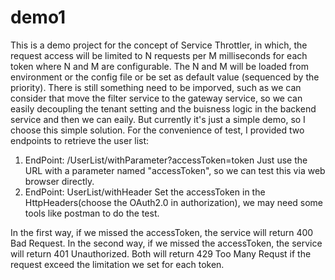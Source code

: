 # demo1
This is a demo project for the concept of Service Throttler, in which, the request access will be limited to N requests per M milliseconds for each token where N and M are configurable. The N and M will be loaded from environment or the config file or be set as default value (sequenced by the priority).
There is still something need to be imporved, such as we can consider that move the filter service to the gateway service, so we can easily decoupling the tenant setting and the buisness logic in the backend service and then we can eaily. But currently it's just a simple demo, so I choose this simple solution.
For the convenience of test, I provided two endpoints to retrieve the user list:
1. EndPoint: /UserList/withParameter?accessToken=token
  Just use the URL with a parameter named "accessToken", so we can test this via web browser directly.
2. EndPoint: UserList/withHeader
  Set the accessToken in the HttpHeaders(choose the OAuth2.0 in authorization), we may need some tools like postman to do the test.
  
In the first way, if we missed the accessToken, the service will return 400 Bad Request.
In the second way, if we missed the accessToken, the service will return 401 Unauthorized.
Both will return 429 Too Many Requst if the request exceed the limitation we set for each token.


